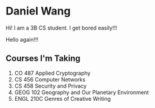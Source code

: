 # Daniel Wang

Hi! I am a 3B CS student. I get bored easily!!!

Hello again!!!

## Courses I'm Taking
1. CO 487 Applied Cryptography
2. CS 456 Computer Networks
3. CS 458 Security and Privacy
4. GEOG 102 Geography and Our Planetary Environment
5. ENGL 210C Genres of Creative Writing
